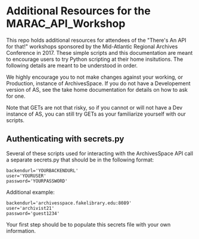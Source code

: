 # Additional Resources for the MARAC_API_Workshop
This repo holds additional resources for attendees of the "There's An API for that!" workshops sponsored by the Mid-Atlantic Regional Archives Conference in 2017. These simple scripts and this documentation are meant to encourage users to try Python scripting at their home insitutions. The following details are meant to be understood in order.

We highly encourage you to not make changes against your working, or Production, instance of ArchivesSpace. If you do not have a Developement version of AS, see the take home documentation for details on how to ask for one.

Note that GETs are not that risky, so if you cannot or will not have a Dev instance of AS, you can still try GETs as your familiarize yourself with our scripts.


## Authenticating with secrets.py
Several of these scripts used for interacting with the ArchivesSpace API call a separate secrets.py that should be in the following format:

```
backendurl='YOURBACKENDURL'
user='YOURUSER'
password='YOURPASSWORD'
```
Additional example:
```
backendurl='archivesspace.fakelibrary.edu:8089'
user='archivist21'
password='guest1234'
```
Your first step should be to populate this secrets file with your own information.
